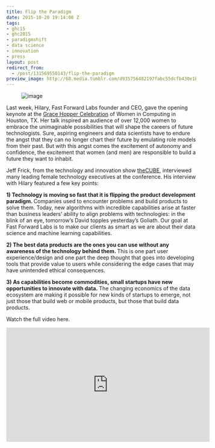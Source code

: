 ```yaml
---
title: Flip the Paradigm
date: 2015-10-20 19:14:08 Z
tags:
- ghc15
- ghc2015
- paradigmshift
- data science
- innovation
- press
layout: post
redirect_from:
  - /post/131569550143/flip-the-paradigm
preview_image: http://68.media.tumblr.com/d935756482197fabc55dcfb430e1b6e4/tumblr_inline_nwkldwjnwC1ta78fg_540.jpg
---
```


<figure data-orig-width="527" data-orig-height="192" class="tmblr-full"><img src="http://68.media.tumblr.com/d935756482197fabc55dcfb430e1b6e4/tumblr_inline_nwkldwjnwC1ta78fg_540.jpg" alt="image" data-orig-width="527" data-orig-height="192"/></figure><p>Last week, Hilary, Fast Forward Labs founder and CEO, gave the opening keynote at the <a href="http://gracehopper.anitaborg.org/">Grace Hopper Celebration</a> of Women in Computing in Houston, TX. Her talk inspired an audience of over 12,000 women to embrace the unimaginable possibilities that will shape the careers of future technologists. Sure, aspiring engineers and data scientists have to endure the angst that they can no longer chart their future by emulating role models from their past. But with this angst comes the excitement of autonomy and confidence, the excitement that women (and men) are responsible to build a future they want to inhabit. </p><p>Jeff Frick, from the technology and innovation show <a href="http://siliconangle.tv/">theCUBE</a>, interviewed many leading female technology executives at the conference. His interview with Hilary featured a few key points: </p><p><b>1) Technology is moving so fast that it is flipping the product development paradigm. </b>Companies used to encounter problems and build products to solve them. Today, new algorithms with incredible capabilities arise at faster than business leaders’ ability to align problems with technologies: in the blink of an eye, tomorrow’s David topples yesterday’s Goliath. Our goal at Fast Forward Labs is to make our clients as smart as we are about their data science and machine learning capabilities. </p><p><b>2) The best data products are the ones you can use without any awareness of the technology behind them. </b>This is one part user experience/design and one part the deep thought that goes into developing tools that provide value to users while considering the edge cases that may have unintended ethical consequences. </p><p><b>3) As capabilities become commodities, small startups have new opportunities to innovate with data. </b>The changing economics of the data ecosystem are making it possible for new kinds of startups to emerge, not just those that build web or mobile products, but those that build data products. </p><p>Watch the full video here.</p>

<div class="video-holder">
  <iframe width="540" height="304" id="youtube_iframe" src="https://www.youtube.com/embed/1Km2y29yKyY?feature=oembed&amp;enablejsapi=1&amp;origin=https://safe.txmblr.com&amp;wmode=opaque" frameborder="0"></iframe>
</div>

